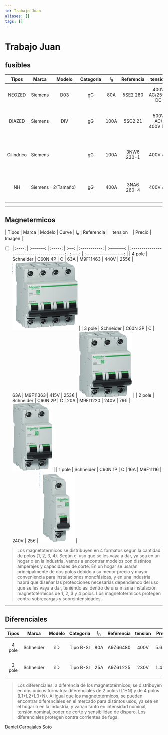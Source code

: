 ```yaml
---
id: Trabajo Juan
aliases: []
tags: []
---
```


# Trabajo Juan

## fusibles

|   Tipos    |  Marca  |  Modelo   | Categoria | I<sub>n</sub> | Referencia |     tension      | Precio |                           Imagen                           |
| :--------: | :-----: | :-------: | :-------: | :-----------: | :--------: | :--------------: | :----: | :--------------------------------------------------------: |
|   NEOZED   | Siemens |    D03    |    gG     |      80A      |  5SE2 280  | 400V AC/250V DC  |   6€   |                ![Fusible Neozed](image.png)                |
|   DIAZED   | Siemens |    DIV    |    gG     |     100A      |  5SC2 21   | 500V AC/ 400V DC |  8,5€  |               ![Fusible Diazed](image-1.png)               |
| Cilindrico | Siemens |           |    gG     |     100A      | 3NW6 230-1 |     400V AC      | 20€x2  |             ![Fusible cilindrico](image-2.png)             |
|     NH     | Siemens | 2(Tamaño) |    gG     |     400A      | 3NA6 260-4 |     400V AC      | 31,7€  | ![Fusible NH](<Captura de pantalla 2023-11-29 232639.png>) |

---

<div style="page-break-after: always;"></div>

## Magnetermicos

| Tipos | Marca | Modelo | Curve | I<sub>n</sub> | Referencia | &nbsp;&nbsp;&nbsp;tension&nbsp;&nbsp;&nbsp; | Precio | Imagen |

- [ ] | :----: | :-------: | :-----: | :---: | :-----------: | :--------: | :-----------------------------------------: | :----: | :-------------------: |
      | 4 pole | Schneider | C60N 4P | C | 63A | M9F11463 | 440V | 255€ | ![4polo](image-3.png) |
      | 3 pole | Schneider | C60N 3P | C | 63A | M9F11363 | 415V | 253€ | ![3pole](image-5.png) |
      | 2 pole | Schneider | C60N 2P | C | 20A | M9F11220 | 240V | 76€ | ![2pole](image-6.png) |
      | 1 pole | Schneider | C60N 1P | C | 16A | M9F11116 | 240V | 25€ | ![1pole](image-4.png) |

> Los magnetotérmicos se distribuyen en 4 formatos según la cantidad de polos (1, 2, 3, 4). Según el uso que se les vaya a dar, ya sea en un hogar o en la industria, vamos a encontrar modelos con distintos amperajes y capacidades de corte. En un hogar se usarán principalmente de dos polos debido a su menor precio y mayor conveniencia para instalaciones monofásicas, y en una industria habrá que diseñar las protecciones necesarias dependiendo del uso que se les vaya a dar, teniendo así dentro de una misma instalación magnetotérmicos de 1, 2, 3 y 4 polos. Los magnetotérmicos protegen contra sobrecargas y sobreintensidades.

 <div style="page-break-after: always;"></div>

---

## Diferenciales

| Tipos  |   Marca   | Modelo | Categoria | I<sub>n</sub> | Referencia | tension | Precio |         Imagen         |
| :----: | :-------: | :----: | :-------: | :-----------: | :--------: | :-----: | :----: | :--------------------: |
| 4 pole | Schneider |  iID   | Tipo B-SI |      80A      |  A9Z66480  |  400V   | 5.613€ | ![4pole](image-8.png)  |
| 2 pole | Schneider |  iID   | Tipo B-SI |      25A      |  A9Z61225  |  230V   | 1.490€ | ![2 pole](image-7.png) |

> Los diferenciales, a diferencia de los magnetotérmicos, se distribuyen en dos únicos formatos: diferenciales de 2 polos (L1+N) y de 4 polos (L1+L2+L3+N). Al igual que los magnetotérmicos, se pueden encontrar diferenciales en el mercado para distintos usos, ya sea en el hogar o en la industria, y varían tanto en intensidad nominal, tensión nominal, poder de corte y sensibilidad de disparo. Los diferenciales protegen contra corrientes de fuga.

Daniel Carbajales Soto

